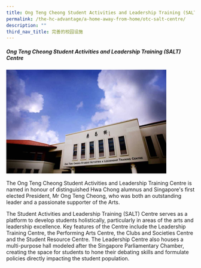 ```yaml
---
title: Ong Teng Cheong Student Activities and Leadership Training (SALT) Centre
permalink: /the-hc-advantage/a-home-away-from-home/otc-salt-centre/
description: ""
third_nav_title: 完善的校园设施
---
```

##### Ong Teng Cheong Student Activities and Leadership Training (SALT) Centre

<img style="width:85%" src="/images/otcsalt.jpg">

The Ong Teng Cheong Student Activities and Leadership Training Centre is named in honour of distinguished Hwa Chong alumnus and Singapore's first elected President, Mr Ong Teng Cheong, who was both an outstanding leader and a passionate supporter of the Arts.&nbsp;

The Student Activities and Leadership Training (SALT) Centre serves as a platform to develop students holistically, particularly in areas of the arts and leadership excellence. Key features of the Centre include the Leadership Training Centre, the Performing Arts Centre, the Clubs and Societies Centre and the Student Resource Centre. The Leadership Centre also houses a multi-purpose hall modeled after the Singapore Parliamentary Chamber, creating the space for students to hone their debating skills and formulate policies directly impacting the student population.